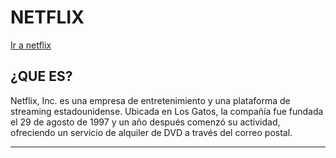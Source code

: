 # NETFLIX
[Ir a netflix](https://www.netflix.com/)
## ¿QUE ES?
Netflix, Inc. es una empresa de entretenimiento y una plataforma de streaming estadounidense. Ubicada en Los Gatos, la compañía fue fundada el 29 de agosto de 1997 y un año después comenzó su actividad, ofreciendo un servicio de alquiler de DVD a través del correo postal.
________________________________________________________________________________________________________
[](https://www.giztele.com/wp-content/uploads/2022/07/Netflix.jpg)

